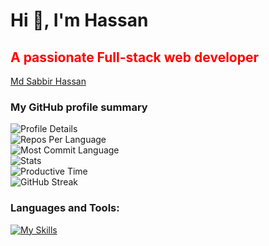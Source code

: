 <h1 align="left">Hi 👋, I'm Hassan</h1>
<h2 align="left" style="color: red">A passionate Full-stack web developer</h2>
<script src="https://platform.linkedin.com/badges/js/profile.js" async defer type="text/javascript"></script>
<div class="badge-base LI-profile-badge" data-locale="en_US" data-size="medium" data-theme="dark" data-type="VERTICAL" data-vanity="md-sabbir-hassan-murad" data-version="v1"><a class="badge-base__link LI-simple-link" href="https://bd.linkedin.com/in/md-sabbir-hassan-murad?trk=profile-badge">Md Sabbir Hassan</a></div>
              
<h3 align="left">My GitHub profile summary</h3>
 <div align="left">
 <img src="https://github-profile-summary-cards.vercel.app/api/cards/profile-details?username=devalienbrain&theme=2077" alt="Profile Details">
  </div>
  <div align="left">
  <img src="https://github-profile-summary-cards.vercel.app/api/cards/repos-per-language?username=devalienbrain&theme=2077" alt="Repos Per Language">
  </div>
   <div align="left">
   <img src="http://github-profile-summary-cards.vercel.app/api/cards/most-commit-language?username=devalienbrain&theme=2077" alt="Most Commit Language">
  </div>
   <div align="left">
   <img src="http://github-profile-summary-cards.vercel.app/api/cards/stats?username=devalienbrain&theme=2077" alt="Stats">
</div>
   <div align="left">
   <img src="http://github-profile-summary-cards.vercel.app/api/cards/productive-time?username=devalienbrain&theme=2077" alt="Productive Time">
</div>
<div align="left">
 <img src="https://github-readme-streak-stats.herokuapp.com?user=devalienbrain&theme=2077" alt="GitHub Streak"> 
 </div>
<h3 align="left">Languages and Tools:</h3>
<div align="left">
  <a href="https://skillicons.dev/icons?i=html,css,tailwind,js,react,firebase,express,nodejs,mongodb,nextjs,c,cpp,java,figma,git,github,vscode,vercel&theme=dark" align="left">
    <img src="https://skillicons.dev/icons?i=html,css,tailwind,js,react,firebase,express,nodejs,mongodb,nextjs,c,cpp,java,figma,git,github,vscode,vercel&theme=dark" alt="My Skills">
  </a>
</div>
 
